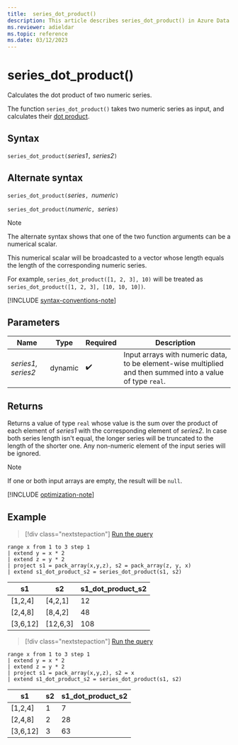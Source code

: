 ```yaml
---
title:  series_dot_product()
description: This article describes series_dot_product() in Azure Data Explorer.
ms.reviewer: adieldar
ms.topic: reference
ms.date: 03/12/2023
---
```

# series_dot_product()

Calculates the dot product of two numeric series.

The function `series_dot_product()` takes two numeric series as input, and calculates their [dot product](https://en.wikipedia.org/wiki/Dot_product).

## Syntax

`series_dot_product(`*series1*`,` *series2*`)`

## Alternate syntax

`series_dot_product(`*series*`, `*numeric*`)`

`series_dot_product(`*numeric*`, `*series*`)`

> [!NOTE]
> The alternate syntax shows that one of the two function arguments can be a numerical scalar.
>
> This numerical scalar will be broadcasted to a vector whose length equals the length of the corresponding numeric series.
>
> For example, `series_dot_product([1, 2, 3], 10)` will be treated as `series_dot_product([1, 2, 3], [10, 10, 10])`.

[!INCLUDE [syntax-conventions-note](../../includes/syntax-conventions-note.md)]

## Parameters

| Name | Type | Required | Description |
|--|--|--|--|
| *series1, series2* | dynamic |   :heavy_check_mark: | Input arrays with numeric data, to be element-wise multiplied and then summed into a value of type `real`.

## Returns

Returns a value of type `real` whose value is the sum over the product of each element of *series1* with the corresponding element of *series2*.
In case both series length isn't equal, the longer series will be truncated to the length of the shorter one.
Any non-numeric element of the input series will be ignored.

> [!NOTE]
> If one or both input arrays are empty, the result will be `null`.

[!INCLUDE [optimization-note](../../includes/vector16-encoding-policy.md)]

## Example

> [!div class="nextstepaction"]
> <a href="https://dataexplorer.azure.com/clusters/help/databases/Samples?query=H4sIAAAAAAAAA1XMQQoCMQyF4b2neMupdNNx7VlKaeOg4rQkEdri4a2DMLoLH3k/h3UhVFw4P+CgGSeIUhn34QWqSmtCw3m8HDHv1Ae1LxXON4oKcQNLiHcfmEObqm22GwuZ/71bNItq9po4n7L6EUrPqH4bCPGV5NcncZ+YeQNovYwctAAAAA==" target="_blank">Run the query</a>

```kusto
range x from 1 to 3 step 1 
| extend y = x * 2
| extend z = y * 2
| project s1 = pack_array(x,y,z), s2 = pack_array(z, y, x)
| extend s1_dot_product_s2 = series_dot_product(s1, s2)
```

|s1|s2|s1_dot_product_s2|
|---|---|---|
|[1,2,4]|[4,2,1]|12|
|[2,4,8]|[8,4,2]|48|
|[3,6,12]|[12,6,3]|108|

> [!div class="nextstepaction"]
> <a href="https://dataexplorer.azure.com/clusters/help/databases/Samples?query=H4sIAAAAAAAAA03LQQrCMBCF4b2neMtWsklde5YQklGq2ISZEZLi4Z2K0O6Gb97PcbkTGm5cXvDQggtEqdp9+oCa0pLRcbXJGdNOq1H/U+XyoKQQb1hjeobIHPvQXHfr6CDT1u+t+JCLBsvyO2n4vYV4Jjn6IH5Lxy/j/FcsogAAAA==" target="_blank">Run the query</a>

```kusto
range x from 1 to 3 step 1 
| extend y = x * 2
| extend z = y * 2
| project s1 = pack_array(x,y,z), s2 = x
| extend s1_dot_product_s2 = series_dot_product(s1, s2)
```

|s1|s2|s1_dot_product_s2|
|---|---|---|
|[1,2,4]|1|7|
|[2,4,8]|2|28|
|[3,6,12]|3|63|
